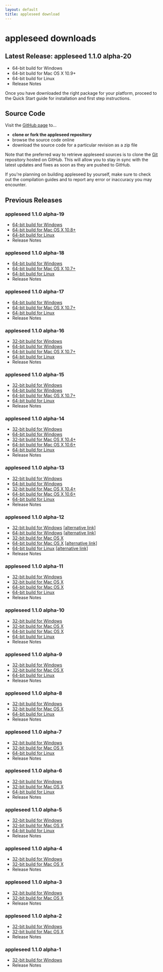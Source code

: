 ```yaml
---
layout: default
title: appleseed download
---
```

# appleseed downloads

## Latest Release: appleseed 1.1.0 alpha-20
* 64-bit build for Windows
* 64-bit build for Mac OS X 10.9+
* 64-bit build for Linux
* Release Notes


Once you have downloaded the right package for your platform, proceed to the Quick Start guide for installation and first step instructions.


## Source Code
Visit the [GitHub page](https://github.com/appleseedhq/appleseed) to...

* **clone or fork the appleseed repository**
* browse the source code online
* download the source code for a particular revision as a zip file

Note that the preferred way to retrieve appleseed sources is to clone the [Git](http://git-scm.com/) repository hosted on GitHub. This will allow you to stay in sync with the latest updates and fixes as soon as they are pushed to GitHub.


If you're planning on building appleseed by yourself, make sure to check out the compilation guides and to report any error or inaccuracy you may encounter.


## Previous Releases

### appleseed 1.1.0 alpha-19
* [64-bit build for Windows](https://docs.google.com/file/d/0B5JRj3LWTYIRWkFqcmR3SmZrRzA/edit)
* [64-bit build for Mac OS X 10.8+](https://docs.google.com/file/d/0B5JRj3LWTYIRSzlaUGhsNVR2YTg/edit)
* [64-bit build for Linux](https://docs.google.com/file/d/0B5JRj3LWTYIRdzRnNHdNSmN0eUE/edit)
* Release Notes

### appleseed 1.1.0 alpha-18
* [64-bit build for Windows](https://docs.google.com/file/d/0B5JRj3LWTYIRUll5cmZhRUF3djQ/edit)
* [64-bit build for Mac OS X 10.7+](https://docs.google.com/file/d/0B5JRj3LWTYIRZHcyUzBGcFVIb28/edit)
* [64-bit build for Linux](https://docs.google.com/file/d/0B5JRj3LWTYIReDVSX0NMOGtWYmM/edit)
* Release Notes

### appleseed 1.1.0 alpha-17
* [64-bit build for Windows](https://docs.google.com/file/d/0B5JRj3LWTYIRQVllUVowVlVqVU0/edit)
* [64-bit build for Mac OS X 10.7+](https://docs.google.com/file/d/0B5JRj3LWTYIRZEM3OF9QZk5pM0U/edit)
* [64-bit build for Linux](https://docs.google.com/file/d/0B5JRj3LWTYIRVFFTQUlrVVM1MzA/edit)
* Release Notes

### appleseed 1.1.0 alpha-16
* [32-bit build for Windows](https://docs.google.com/open?id=0B5JRj3LWTYIRRE1WZ2Zwc3dzb1E)
* [64-bit build for Windows](https://docs.google.com/open?id=0B5JRj3LWTYIRTUs0bHlrcVJXODg)
* [64-bit build for Mac OS X 10.7+](https://docs.google.com/open?id=0B5JRj3LWTYIRMjNIQWdycTBLd2M)
* [64-bit build for Linux](https://docs.google.com/open?id=0B5JRj3LWTYIRNHM1akNWaGUxZTA)
* Release Notes

### appleseed 1.1.0 alpha-15
* [32-bit build for Windows](https://docs.google.com/open?id=0B5JRj3LWTYIRSjhabk9lVFhWcXM)
* [64-bit build for Windows](https://docs.google.com/open?id=0B5JRj3LWTYIRbC0weVRhcU45TU0)
* [64-bit build for Mac OS X 10.7+](https://docs.google.com/open?id=0B5JRj3LWTYIRYm9RVExTTWZ6VkU)
* [64-bit build for Linux](https://docs.google.com/open?id=0B5JRj3LWTYIRN0UtbUxJZmRMN2c)
* Release Notes

### appleseed 1.1.0 alpha-14
* [32-bit build for Windows](https://docs.google.com/open?id=0B5JRj3LWTYIROGYwY3Q5QkpNN0U)
* [64-bit build for Windows](https://docs.google.com/open?id=0B5JRj3LWTYIRSDNDR243VGptVVU)
* [32-bit build for Mac OS X 10.4+](https://docs.google.com/open?id=0B5JRj3LWTYIRdFRTWmVfSDRBMzg)
* [64-bit build for Mac OS X 10.6+](https://docs.google.com/open?id=0B5JRj3LWTYIRUkg5SDNjRkdyYVE)
* [64-bit build for Linux](https://docs.google.com/open?id=0B5JRj3LWTYIRbnJyRU5pd3dGV2M)
* Release Notes

### appleseed 1.1.0 alpha-13
* [32-bit build for Windows](https://docs.google.com/open?id=0B5JRj3LWTYIReDh2QWRmYmVLcEU)
* [64-bit build for Windows](https://docs.google.com/open?id=0B5JRj3LWTYIRSVZ1eDBUUkhSTDA)
* [32-bit build for Mac OS X 10.4+](https://docs.google.com/open?id=0B5JRj3LWTYIRRHFZY3c5elR4UWM)
* [64-bit build for Mac OS X 10.6+](https://docs.google.com/open?id=0B5JRj3LWTYIRc3g1RUdwanVfdEU)
* [64-bit build for Linux](https://docs.google.com/open?id=0B5JRj3LWTYIRc0l4MlN2dVpycmM)
* Release Notes

### appleseed 1.1.0 alpha-12
* [32-bit build for Windows](http://appleseedhq.net/system/files/appleseed-1.1.0-alpha-12-0-gfc3d36e-win32-vs100.zip) [[alternative link]](https://docs.google.com/open?id=0B5JRj3LWTYIRekU4WnMwOHZDX2s)
* [64-bit build for Windows](http://appleseedhq.net/system/files/appleseed-1.1.0-alpha-12-0-gfc3d36e-win64-vs100.zip) [[alternative link]](https://docs.google.com/open?id=0B5JRj3LWTYIRLVNHQWRyRFF3eU0)
* [32-bit build for Mac OS X](https://docs.google.com/open?id=0B5JRj3LWTYIRdGFhNERLYWhVRjg)
* [64-bit build for Mac OS X](http://appleseedhq.net/system/files/appleseed-1.1.0-alpha-12-0-gfc3d36e-mac64-gcc4.zip) [[alternative link]](https://docs.google.com/open?id=0B5JRj3LWTYIRNVNVajAtSGE2LU0)
* [64-bit build for Linux](http://appleseedhq.net/system/files/appleseed-1.1.0-alpha-12-0-gfc3d36e-linux64-gcc4.zip) [[alternative link]](https://docs.google.com/open?id=0B5JRj3LWTYIRZWtFTkhfa3B1OUk)
* Release Notes

### appleseed 1.1.0 alpha-11
* [32-bit build for Windows](http://appleseedhq.net/system/files/appleseed-1.1.0-alpha-11-0-gdecd491-win32-vs100.zip)
* [32-bit build for Mac OS X](http://appleseedhq.net/system/files/appleseed-1.1.0-alpha-11-0-gdecd491-mac32-gcc4.zip)
* [64-bit build for Mac OS X](http://appleseedhq.net/system/files/appleseed-1.1.0-alpha-11-0-gdecd491-mac64-gcc4.zip)
* [64-bit build for Linux](http://appleseedhq.net/system/files/appleseed-1.1.0-alpha-11-0-gdecd491-linux64-gcc4.zip)
* Release Notes

### appleseed 1.1.0 alpha-10
* [32-bit build for Windows](http://appleseedhq.net/system/files/appleseed-1.1.0-alpha-10-0-gc666fa6-win32-vs100.zip)
* [32-bit build for Mac OS X](http://appleseedhq.net/system/files/appleseed-1.1.0-alpha-10-0-gc666fa6-mac32-gcc4.zip)
* [64-bit build for Mac OS X](http://appleseedhq.net/system/files/appleseed-1.1.0-alpha-10-0-gc666fa6-mac64-gcc4.zip)
* [64-bit build for Linux](http://appleseedhq.net/system/files/appleseed-1.1.0-alpha-10-0-gc666fa6-linux64-gcc4.zip)
* Release Notes

### appleseed 1.1.0 alpha-9
* [32-bit build for Windows](http://appleseedhq.net/system/files/appleseed-1.1.0-alpha-9-0-gd20265e-win32-vs100.zip)
* [32-bit build for Mac OS X](http://appleseedhq.net/system/files/appleseed-1.1.0-alpha-9-8-ged8ab18-mac32-gcc4.zip)
* [64-bit build for Linux](http://appleseedhq.net/system/files/appleseed-1.1.0-alpha-9-0-gd20265e-linux64-gcc4.zip)
* Release Notes

### appleseed 1.1.0 alpha-8
* [32-bit build for Windows](http://appleseedhq.net/system/files/appleseed-1.1.0-alpha-8-0-gfa19b8a-win32-vs100.zip)
* [32-bit build for Mac OS X](http://appleseedhq.net/system/files/appleseed-1.1.0-alpha-8-0-gfa19b8a-mac32-gcc4.zip)
* [64-bit build for Linux](http://appleseedhq.net/system/files/appleseed-1.1.0-alpha-8-0-gfa19b8a-linux64-gcc4.zip)
* Release Notes

### appleseed 1.1.0 alpha-7
* [32-bit build for Windows](http://appleseedhq.net/system/files/appleseed-1.1.0-alpha-7-0-g751a567-win32-vs100.zip)
* [32-bit build for Mac OS X](http://appleseedhq.net/system/files/appleseed-1.1.0-alpha-7-0-g751a567-mac32-gcc4.zip)
* [64-bit build for Linux](http://appleseedhq.net/system/files/appleseed-1.1.0-alpha-7-0-g751a567-linux64-gcc4.zip)
* Release Notes

### appleseed 1.1.0 alpha-6
* [32-bit build for Windows](http://appleseedhq.net/system/files/appleseed-1.1.0-alpha-6-0-g23b32ab-win32-vs100.zip)
* [32-bit build for Mac OS X](http://appleseedhq.net/system/files/appleseed-1.1.0-alpha-6-0-g23b32ab-mac32-gcc4.zip)
* [64-bit build for Linux](http://appleseedhq.net/system/files/appleseed-1.1.0-alpha-6-0-g23b32ab-linux64-gcc4.zip)
* Release Notes

### appleseed 1.1.0 alpha-5
* [32-bit build for Windows](http://appleseedhq.net/system/files/appleseed-1.1.0-alpha-5-win32-vs100.zip)
* [32-bit build for Mac OS X](http://appleseedhq.net/system/files/appleseed-1.1.0-alpha-5-mac32-gcc4.zip)
* [64-bit build for Linux](http://appleseedhq.net/system/files/appleseed-1.1.0-alpha-5-linux64-gcc4.zip)
* Release Notes

### appleseed 1.1.0 alpha-4
* [32-bit build for Windows](http://appleseedhq.net/system/files/appleseed-1.1.0-alpha-4-win32-vs90.zip)
* [32-bit build for Mac OS X](http://appleseedhq.net/system/files/appleseed-1.1.0-alpha-4-mac32-gcc4.zip)
* Release Notes

### appleseed 1.1.0 alpha-3
* [32-bit build for Windows](http://appleseedhq.net/system/files/appleseed-1.1.0-alpha-3-win32-vs90.zip)
* [32-bit build for Mac OS X](http://appleseedhq.net/system/files/appleseed-1.1.0-alpha-3-mac32-gcc4.zip)
* Release Notes

### appleseed 1.1.0 alpha-2
* [32-bit build for Windows](http://appleseedhq.net/system/files/appleseed-1.1.0-alpha-2-win32-vs90.zip)
* [32-bit build for Mac OS X](http://appleseedhq.net/system/files/appleseed-1.1.0-alpha-2-mac32-gcc4.zip)
* Release Notes

### appleseed 1.1.0 alpha-1
* [32-bit build for Windows](http://appleseedhq.net/system/files/appleseed-1.1.0-alpha-1-win32.vs90.zip)
* Release Notes